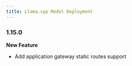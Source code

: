 ```yaml
---
title: Llama.cpp Model Deployment 
---
```


### 1.15.0

**New Feature**
* Add application gateway static routes support

